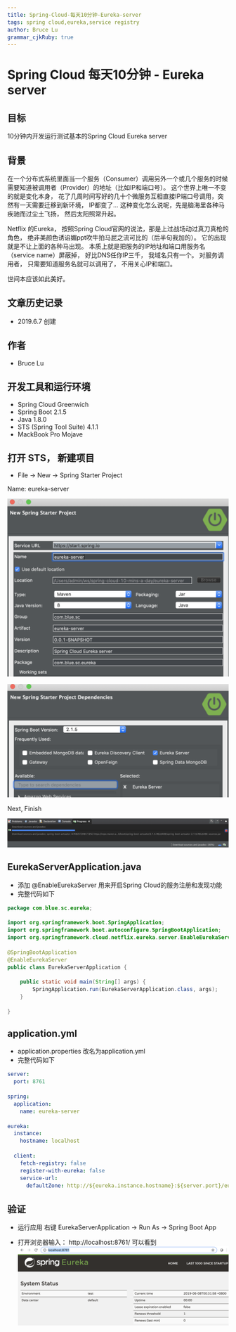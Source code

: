 ```yaml
---
title: Spring-Cloud-每天10分钟-Eureka-server
tags: spring cloud,eureka,service registry
author: Bruce Lu
grammar_cjkRuby: true
---
```


# Spring Cloud 每天10分钟 - Eureka server

## 目标
10分钟内开发运行测试基本的Spring Cloud Eureka server

## 背景
在一个分布式系统里面当一个服务（Consumer）调用另外一个或几个服务的时候需要知道被调用者（Provider）的地址（比如IP和端口号）。  这个世界上唯一不变的就是变化本身，  花了几周时间写好的几十个微服务互相直接IP端口号调用，突然有一天需要迁移到新环境， IP都变了...  这种变化怎么说呢，先是脑海里各种马疾驰而过尘土飞扬， 然后太阳照常升起。

Netflix 的Eureka， 按照Spring Cloud官网的说法，那是上过战场动过真刀真枪的角色， 绝非美颜色诱谄媚ppt吹牛拍马屁之流可比的（后半句我加的）。 它的出现就是不让上面的各种马出现。 本质上就是把服务的IP地址和端口用服务名（service name）屏蔽掉， 好比DNS任你IP三千， 我域名只有一个。 对服务调用者， 只需要知道服务名就可以调用了， 不用关心IP和端口。

世间本应该如此美好。

## 文章历史记录

- 2019.6.7 创建

## 作者

- Bruce Lu

## 开发工具和运行环境

- Spring Cloud Greenwich
- Spring Boot 2.1.5
- Java 1.8.0
- STS (Spring Tool Suite) 4.1.1
- MackBook Pro Mojave


## 打开 STS， 新建项目

- File -> New -> Spring Starter Project

Name: eureka-server

![新建项目 ](https://www.github.com/bruce-lu/story-writer/raw/master/story-img/1559922921380.png)

![选择Eureka Server依赖](https://www.github.com/bruce-lu/story-writer/raw/master/story-img/1559923021373.png)

Next, Finish

![等待下载依赖包](https://www.github.com/bruce-lu/story-writer/raw/master/story-img/1559923174660.png)


## EurekaServerApplication.java
- 添加 @EnableEurekaServer 用来开启Spring Cloud的服务注册和发现功能
- 完整代码如下

``` java
package com.blue.sc.eureka;

import org.springframework.boot.SpringApplication;
import org.springframework.boot.autoconfigure.SpringBootApplication;
import org.springframework.cloud.netflix.eureka.server.EnableEurekaServer;

@SpringBootApplication
@EnableEurekaServer
public class EurekaServerApplication {

	public static void main(String[] args) {
		SpringApplication.run(EurekaServerApplication.class, args);
	}

}

```

## application.yml
- application.properties 改名为application.yml
- 完整代码如下
``` yaml
server:
  port: 8761

spring:
  application:
    name: eureka-server
    
eureka:
  instance:
    hostname: localhost
    
  client:
    fetch-registry: false
    register-with-eureka: false
    service-url:
      defaultZone: http://${eureka.instance.hostname}:${server.port}/eureka
```

## 验证
- 运行应用
右键 EurekaServerApplication -> Run As -> Spring Boot App

- 打开浏览器输入： http://localhost:8761/ 可以看到
![Eureka server Web 页面](https://www.github.com/bruce-lu/story-writer/raw/master/story-img/1559925981713.png)



